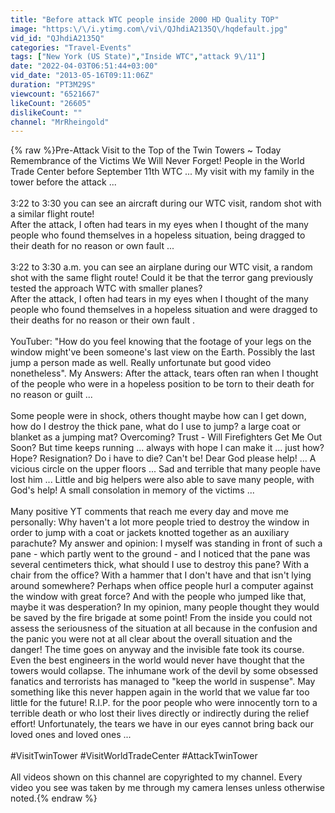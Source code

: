 ```yaml
---
title: "Before attack WTC people inside 2000 HD Quality TOP"
image: "https:\/\/i.ytimg.com\/vi\/QJhdiA2135Q\/hqdefault.jpg"
vid_id: "QJhdiA2135Q"
categories: "Travel-Events"
tags: ["New York (US State)","Inside WTC","attack 9\/11"]
date: "2022-04-03T06:51:44+03:00"
vid_date: "2013-05-16T09:11:06Z"
duration: "PT3M29S"
viewcount: "6521667"
likeCount: "26605"
dislikeCount: ""
channel: "MrRheingold"
---
```

{% raw %}Pre-Attack Visit to the Top of the Twin Towers ~ Today Remembrance of the Victims We Will Never Forget! People in the World Trade Center before September 11th WTC ... My visit with my family in the tower before the attack ...<br /><br />3:22 to 3:30 you can see an aircraft during our WTC visit, random shot with a similar flight route!<br />After the attack, I often had tears in my eyes when I thought of the many people who found themselves in a hopeless situation, being dragged to their death for no reason or own fault ...<br /><br />3:22 to 3:30 a.m. you can see an airplane during our WTC visit, a random shot with the same flight route! Could it be that the terror gang previously tested the approach WTC with smaller planes?<br />After the attack, I often had tears in my eyes when I thought of the many people who found themselves in a hopeless situation and were dragged to their deaths for no reason or their own fault .<br /><br />YouTuber: &quot;How do you feel knowing that the footage of your legs on the window might've been someone's last view on the Earth. Possibly the last jump a person made as well. Really unfortunate but good video nonetheless&quot;. My Answers: After the attack, tears often ran when I thought of the people who were in a hopeless position to be torn to their death for no reason or guilt ...<br /><br />Some people were in shock, others thought maybe how can I get down, how do I destroy the thick pane, what do I use to jump? a large coat or blanket as a jumping mat? Overcoming? Trust - Will Firefighters Get Me Out Soon? But time keeps running ... always with hope I can make it ... just how? Hope? Resignation? Do i have to die? Can't be! Dear God please help! ... A vicious circle on the upper floors ... Sad and terrible that many people have lost him ... Little and big helpers were also able to save many people, with God's help! A small consolation in memory of the victims ... <br /><br />Many positive YT comments that reach me every day and move me personally: Why haven't a lot more people tried to destroy the window in order to jump with a coat or jackets knotted together as an auxiliary parachute? My answer and opinion: I myself was standing in front of such a pane - which partly went to the ground - and I noticed that the pane was several centimeters thick, what should I use to destroy this pane? With a chair from the office? With a hammer that I don't have and that isn't lying around somewhere? Perhaps when office people hurl a computer against the window with great force? And with the people who jumped like that, maybe it was desperation? In my opinion, many people thought they would be saved by the fire brigade at some point! From the inside you could not assess the seriousness of the situation at all because in the confusion and the panic you were not at all clear about the overall situation and the danger! The time goes on anyway and the invisible fate took its course. Even the best engineers in the world would never have thought that the towers would collapse. The inhumane work of the devil by some obsessed fanatics and terrorists has managed to &quot;keep the world in suspense&quot;. May something like this never happen again in the world that we value far too little for the future! R.I.P. for the poor people who were innocently torn to a terrible death or who lost their lives directly or indirectly during the relief effort! Unfortunately, the tears we have in our eyes cannot bring back our loved ones and loved ones ...<br /><br />#VisitTwinTower #VisitWorldTradeCenter #AttackTwinTower<br /><br />All videos shown on this channel are copyrighted to my channel. Every video you see was taken by me through my camera lenses unless otherwise noted.{% endraw %}

